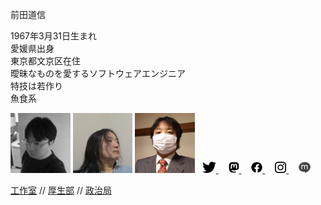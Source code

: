 前田道信

1967年3月31日生まれ<br/>
愛媛県出身<br/>
東京都文京区在住<br/>
曖昧なものを愛するソフトウェアエンジニア<br/>
特技は若作り<br/>
魚食系

<img style="height: 96px;" src="img/portrait1.jpg" title="portrait 1" alt="portrait 1">
<img style="height: 96px;" src="img/portrait2.jpg" title="portrait 2" alt="portrait 2">
<img style="height: 96px;" src="img/portrait3.jpg" title="portrait 3" alt="portrait 3">

<a style="padding: 0 8px 0 8px;" href="https://twitter.com/mixnb">
    <img style="height: 18px;" src="img/twitter.png" title="Twitter" alt="Twitter" />
</a>
<a style="padding: 0 8px 0 8px;" rel="me" href="https://mstdn.jp/@micmaeda">
    <img style="height: 18px;" src="img/mastodon.png" title="Facebook" alt="Mastodon" />
</a>
<a style="padding: 0 8px 0 8px;" href="https://www.facebook.com/michinobu.maeda">
    <img style="height: 18px;" src="img/facebook.png" title="Facebook" alt="Facebook" />
</a>
<a style="padding: 0 8px 0 8px;" href="https://www.instagram.com/michinobumaeda/">
    <img style="height: 18px;" src="img/instagram.png" title="Instagram" alt="Instagram" />
</a>
<a style="padding: 0 8px 0 8px;" href="http://mixi.jp/show_profile.pl?id=8734038">
    <img style="height: 18px;" src="img/mixi.png" title="mixi" alt="mixi" />
</a>

[工作室](/t/) //
[厚生部](/l/) //
[政治局](/p/)
